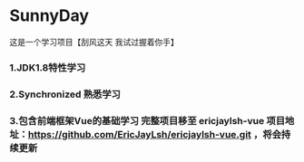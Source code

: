# SunnyDay
这是一个学习项目【刮风这天 我试过握着你手】

### 1.JDK1.8特性学习
### 2.Synchronized 熟悉学习
### 3.包含前端框架Vue的基础学习 完整项目移至 ericjaylsh-vue 项目地址：https://github.com/EricJayLsh/ericjaylsh-vue.git ，将会持续更新
